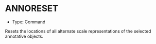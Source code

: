 # ANNORESET

- Type: Command

Resets the locations of all alternate scale representations of the selected annotative objects.
